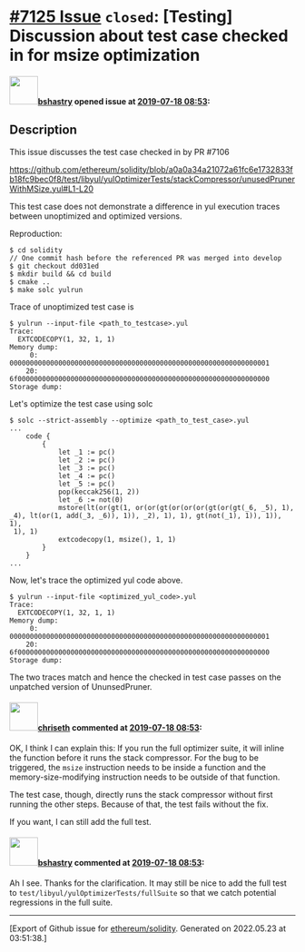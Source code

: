# [\#7125 Issue](https://github.com/ethereum/solidity/issues/7125) `closed`: [Testing] Discussion about test case checked in for msize optimization

#### <img src="https://avatars.githubusercontent.com/u/2388185?v=4" width="50">[bshastry](https://github.com/bshastry) opened issue at [2019-07-18 08:53](https://github.com/ethereum/solidity/issues/7125):

## Description

This issue discusses the test case checked in by PR #7106 

https://github.com/ethereum/solidity/blob/a0a0a34a21072a61fc6e1732833fb18fc9bec0f8/test/libyul/yulOptimizerTests/stackCompressor/unusedPrunerWithMSize.yul#L1-L20

This test case does not demonstrate a difference in yul execution traces between unoptimized and optimized versions.

Reproduction:

```
$ cd solidity
// One commit hash before the referenced PR was merged into develop
$ git checkout dd031ed
$ mkdir build && cd build
$ cmake ..
$ make solc yulrun
```

Trace of unoptimized test case is
```
$ yulrun --input-file <path_to_testcase>.yul
Trace:
  EXTCODECOPY(1, 32, 1, 1)
Memory dump:
     0: 0000000000000000000000000000000000000000000000000000000000000001
    20: 6f00000000000000000000000000000000000000000000000000000000000000
Storage dump:
```

Let's optimize the test case using solc
```
$ solc --strict-assembly --optimize <path_to_test_case>.yul
...
    code {
        {
            let _1 := pc()
            let _2 := pc()
            let _3 := pc()
            let _4 := pc()
            let _5 := pc()
            pop(keccak256(1, 2))
            let _6 := not(0)
            mstore(lt(or(gt(1, or(or(gt(or(or(or(gt(or(gt(_6, _5), 1), 
_4), lt(or(1, add(_3, _6)), 1)), _2), 1), 1), gt(not(_1), 1)), 1)), 1),
 1), 1)
            extcodecopy(1, msize(), 1, 1)
        }
    }
...
```

Now, let's trace the optimized yul code above.

```
$ yulrun --input-file <optimized_yul_code>.yul
Trace:
  EXTCODECOPY(1, 32, 1, 1)
Memory dump:
     0: 0000000000000000000000000000000000000000000000000000000000000001
    20: 6f00000000000000000000000000000000000000000000000000000000000000
Storage dump:
```

The two traces match and hence the checked in test case passes on the unpatched version of UnunsedPruner.

#### <img src="https://avatars.githubusercontent.com/u/9073706?v=4" width="50">[chriseth](https://github.com/chriseth) commented at [2019-07-18 08:53](https://github.com/ethereum/solidity/issues/7125#issuecomment-512750578):

OK, I think I can explain this: If you run the full optimizer suite, it will inline the function before it runs the stack compressor. For the bug to be triggered, the `msize` instruction needs to be inside a function and the memory-size-modifying instruction needs to be outside of that function.

The test case, though, directly runs the stack compressor without first running the other steps. Because of that, the test fails without the fix.

If you want, I can still add the full test.

#### <img src="https://avatars.githubusercontent.com/u/2388185?v=4" width="50">[bshastry](https://github.com/bshastry) commented at [2019-07-18 08:53](https://github.com/ethereum/solidity/issues/7125#issuecomment-512760039):

Ah I see. Thanks for the clarification. It may still be nice to add the full test to `test/libyul/yulOptimizerTests/fullSuite` so that we catch potential regressions in the full suite.


-------------------------------------------------------------------------------



[Export of Github issue for [ethereum/solidity](https://github.com/ethereum/solidity). Generated on 2022.05.23 at 03:51:38.]
